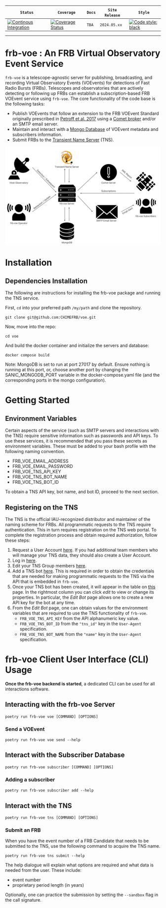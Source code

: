 |   **`Status`**   | **`Coverage`**  |   **`Docs`**    |  **`Site Release`**  |   **`Style`**    |
|-----------------|-----------------|-----------------|-----------------| -----------------|
[![Continous Integration](https://github.com/CHIMEFRB/voe/actions/workflows/ci.yml/badge.svg?branch=master)](https://github.com/CHIMEFRB/voe/actions/workflows/ci.yml) | [![Coverage Status](https://coveralls.io/repos/github/CHIMEFRB/voe/badge.svg?branch=main)](https://coveralls.io/github/CHIMEFRB/voe?branch=main) | `TBA` | `2024.05.xx` | [![Code style: black](https://img.shields.io/badge/code%20style-black-000000.svg)](https://black.readthedocs.io/en/stable/) |
---

# frb-voe : An FRB Virtual Observatory Event Service

`frb-voe` is a telescope-agnostic server for publishing, broadcasting, and recording Virtual Observatory Events (VOEvents) for detections of Fast Radio Bursts (FRBs). Telescopes and observatories that are actively detecting or following up FRBs can establish a subscription-based FRB VOEvent service using `frb-voe`. The core functionality of the code base is the following tasks:

- Publish VOEvents that follow an extension to the FRB VOEvent Standard originally prescribed in [Petroff et al. 2017](https://arxiv.org/abs/1710.08155) using a [Comet broker](https://www.sciencedirect.com/science/article/pii/S2213133714000407) and/or an SMTP email server.
- Maintain and interact with a [Mongo Database](https://www.mongodb.com/) of VOEvent metadata and subscribers information.
- Submit FRBs to the [Transient Name Server](https://www.wis-tns.org) (TNS).

![frb-voe-workflow](/frb-voe-workflow.png?raw=true "The frb-voe Workflow")


# Installation
## Dependencies Installation

The following are instructions for installing the frb-voe package and running the TNS service.

First, `cd` into your preferred path `/my/path` and clone the repository.

```
git clone git@github.com:CHIMEFRB/voe.git
```

Now, move into the repo:

```
cd voe
```

And build the docker container and initialize the servers and database:

```
docker compose build
```
Note: MongoDB is set to run at port 27017 by default. Ensure nothing is running at this port, or, choose another port by changing the SANIC_MONGODB_PORT variable in the docker-compose.yaml file (and the corresponding ports in the mongo configuration). 


# Getting Started

## Environment Variables

Certain aspects of the service (such as SMTP servers and interactions with the TNS) require sensitive information such as passwords and API keys. To use these services, it is recommended that you pass these secrets as environment variables. These must be added to your bash profile with the following naming convention.

- FRB_VOE_EMAIL_ADDRESS
- FRB_VOE_EMAIL_PASSWORD
- FRB_VOE_TNS_API_KEY
- FRB_VOE_TNS_BOT_NAME
- FRB_VOE_TNS_BOT_ID

To obtain a TNS API key, bot name, and bot ID, proceed to the next section.

## Registering on the TNS

The TNS is the official IAU-recognized distributor and maintainer of the naming scheme for FRBs. All programmatic requests to the TNS require authentication. This in turn requires registration on the TNS web portal. To complete the registration process and obtain required authorization, follow these steps:

1. Request a User Account [here](https://www.wis-tns.org/user/register). If you had additional team members who will manage your TNS data, they should also create a User Account.
2. Log in [here](https://www.wis-tns.org/user).
3. Edit your TNS Group members [here](https://www.wis-tns.org/groups).
4. Add a TNS bot [here](https://www.wis-tns.org/bots). This is required in order to obtain the credentials that are needed for making programmatic requests to the TNS via the API that is embedded in `frb-voe`.
5. Once your TNS bot has been created, it will appear in the table on [this](https://www.wis-tns.org/bots) page. In the rightmost column you can click *edit* to view or change its properties. In particular, the *Edit Bot* page allows one to create a new API key for the bot at any time.
6. From the *Edit Bot* page, one can obtain values for the environment variables that are required to use the TNS functionality of `frb-voe`.
    - `FRB_VOE_TNS_API_KEY` from the API alphanumeric key value.
    - `FRB_VOE_TNS_BOT_ID` from the `"tns_id"` key in the `User-Agent` specification.
    - `FRB_VOE_TNS_BOT_NAME` from the `"name"` key in the `User-Agent` specification.

# frb-voe Client User Interface (CLI) Usage

**Once the frb-voe backend is started**, a dedicated CLI can be used for all interactions software.

## Interacting with the frb-voe Server

```
poetry run frb-voe voe [COMMAND] [OPTIONS]
```
### Send a VOEvent

```
poetry run frb-voe voe send --help
```

## Interact with the Subscriber Database

```
poetry run frb-voe subscriber [COMMAND] [OPTIONS]
```
### Adding a subscriber

```
poetry run frb-voe subscriber add --help
```

## Interact with the TNS

```
poetry run frb-voe tns [COMMAND] [OPTIONS]
```

### Submit an FRB

When you have the event number of a FRB Candidate that needs to be submitted to the TNS, use the following command to acquire the TNS name.

```
poetry run frb-voe tns submit --help
```

The help dialogue will explain what options are required and what data is needed from the user. These include:

- event number
- proprietary period length (in years)

Optionally, one can practice the submission by setting the `--sandbox` flag in the call signature.
